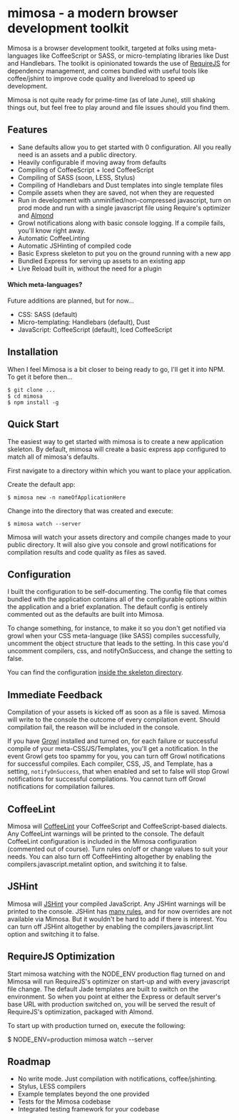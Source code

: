 mimosa - a modern browser development toolkit
======

Mimosa is a browser development toolkit, targeted at folks using meta-languages like CoffeeScript or SASS, or micro-templating libraries like Dust and Handlebars.  The toolkit is opinionated towards the use of [RequireJS](http://requirejs.org/) for dependency management, and comes bundled with useful tools like coffee/jshint to improve code quality and livereload to speed up development.

Mimosa is not quite ready for prime-time (as of late June), still shaking things out, but feel free to play around and file issues should you find them.

## Features

 * Sane defaults allow you to get started with 0 configuration.  All you really need is an assets and a public directory.
 * Heavily configurable if moving away from defaults
 * Compiling of CoffeeScript + Iced CoffeeScript
 * Compiling of SASS (soon, LESS, Stylus)
 * Compiling of Handlebars and Dust templates into single template files
 * Compile assets when they are saved, not when they are requested
 * Run in development with unminified/non-compressed javascript, turn on prod mode and run with a single javascript file using Require's optimizer and [Almond](https://github.com/jrburke/almond)
 * Growl notifications along with basic console logging.  If a compile fails, you'll know right away.
 * Automatic CoffeeLinting
 * Automatic JSHinting of compiled code
 * Basic Express skeleton to put you on the ground running with a new app
 * Bundled Express for serving up assets to an existing app
 * Live Reload built in, without the need for a plugin

#### Which meta-languages?

 Future additions are planned, but for now...

 * CSS: SASS (default)
 * Micro-templating: Handlebars (default), Dust
 * JavaScript: CoffeeScript (default), Iced CoffeeScript

## Installation

 When I feel Mimosa is a bit closer to being ready to go, I'll get it into NPM.  To get it before then...

    $ git clone ...
    $ cd mimosa
    $ npm install -g

## Quick Start

 The easiest way to get started with mimosa is to create a new application skeleton. By default, mimosa will create a basic express app configured to match all of mimosa's defaults.

 First navigate to a directory within which you want to place your application.

 Create the default app:

    $ mimosa new -n nameOfApplicationHere

 Change into the directory that was created and execute:

    $ mimosa watch --server

 Mimosa will watch your assets directory and compile changes made to your public directory.  It will also give you console and growl notifications for compilation results and code quality as files as saved.

## Configuration

 I built the configuration to be self-documenting.  The config file that comes bundled with the application contains all of the configurable options within the application and a brief explanation.  The default config is entirely commented out as the defaults are built into Mimosa.

 To change something, for instance, to make it so you don't get notified via growl when your CSS meta-language (like SASS) compiles successfully, uncomment the object structure that leads to the setting.  In this case you'd uncomment compilers, css, and notifyOnSuccess, and change the setting to false.

 You can find the configuration [inside the skeleton directory](https://github.com/dbashford/mimosa/blob/master/lib/skeleton/config.coffee).

## Immediate Feedback

 Compilation of your assets is kicked off as soon as a file is saved.  Mimosa will write to the console the outcome of every compilation event.  Should compilation fail, the reason will be included in the console.

 If you have [Growl](http://growl.info/) installed and turned on, for each failure or successful compile of your meta-CSS/JS/Templates, you'll get a notification.  In the event Growl gets too spammy for you, you can turn off Growl notifications for successful compiles.  Each compiler, CSS, JS, and Template, has a setting, `notifyOnSuccess`, that when enabled and set to false will stop Growl notifications for successful compilations.  You cannot turn off Growl notifications for compilation failures.

## CoffeeLint

 Mimosa will [CoffeeLint](http://www.coffeelint.org/) your CoffeeScript and CoffeeScript-based dialects.  Any CoffeeLint warnings will be printed to the console.  The default CoffeeLint configuration is included in the Mimosa configuration (commented out of course).  Turn rules on/off or change values to suit your needs.  You can also turn off CoffeeHinting altogether by enabling the compilers.javascript.metalint option, and switching it to false.

## JSHint

 Mimosa will [JSHint](http://www.jshint.com/) your compiled JavaScript.  Any JSHint warnings will be printed to the console.  JSHint has [many rules](http://www.jshint.com/options/), and for now overrides are not available via Mimosa.  But it wouldn't be hard to add if there is interest.  You can turn off JSHint altogether by enabling the compilers.javascript.lint option and switching it to false.

## RequireJS Optimization

 Start mimosa watching with the NODE_ENV production flag turned on and Mimosa will run RequireJS's optimizer on start-up and with every javascript file change.  The default Jade templates are built to switch on the environment.  So when you point at either the Express or default server's base URL with production switched on, you will be served the result of RequireJS's optimization, packaged with Almond.

 To start up with production turned on, execute the following:

   $ NODE_ENV=production mimosa watch --server


## Roadmap

 * No write mode.  Just compilation with notifications, coffee/jshinting.
 * Stylus, LESS compilers
 * Example templates beyond the one provided
 * Tests for the Mimosa codebase
 * Integrated testing framework for your codebase